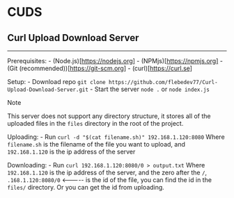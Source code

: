 # CUDS
## Curl Upload Download Server
---

Prerequisites:
    - (Node.js)[https://nodejs.org]
    - (NPMjs)[https://npmjs.org]
    - (Git (recommended))[https://git-scm.org]
    - (curl)[https://curl.se]

Setup:
    - Download repo `git clone https://github.com/flebedev77/Curl-Upload-Download-Server.git`
    - Start the server `node .` or `node index.js`

> [!NOTE]
This server does not support any directory structure, it stores all of the uploaded files in the `files` directory in the root of the project.

Uploading:
    - Run `curl -d "$(cat filename.sh)" 192.168.1.120:8080` Where `filename.sh` is the filename of the file you want to upload, and `192.168.1.120` is the ip address of the server

Downloading:
    - Run `curl 192.168.1.120:8080/0 > output.txt` Where `192.168.1.120` is the ip address of the server, and the zero after the `/`, `.168.1.120:8080/0` <----- is the id of the file, you can find the id in the `files/` directory. Or you can get the id from uploading.